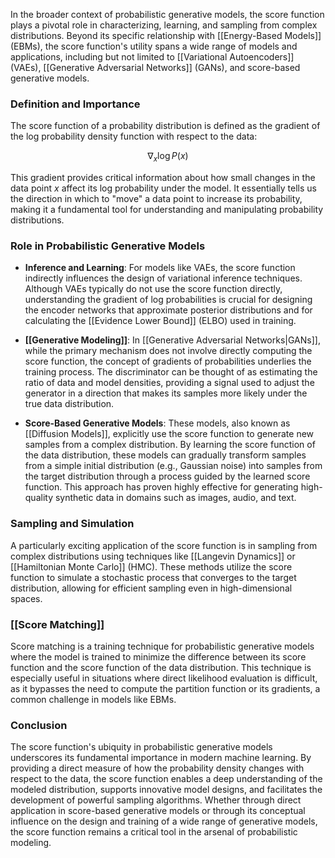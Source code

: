 In the broader context of probabilistic generative models, the score function plays a pivotal role in characterizing, learning, and sampling from complex distributions. Beyond its specific relationship with [[Energy-Based Models]] (EBMs), the score function's utility spans a wide range of models and applications, including but not limited to [[Variational Autoencoders]] (VAEs), [[Generative Adversarial Networks]] (GANs), and score-based generative models.

### Definition and Importance

The score function of a probability distribution is defined as the gradient of the log probability density function with respect to the data:

$$
\nabla_x \log P(x)
$$

This gradient provides critical information about how small changes in the data point $x$ affect its log probability under the model. It essentially tells us the direction in which to "move" a data point to increase its probability, making it a fundamental tool for understanding and manipulating probability distributions.

### Role in Probabilistic Generative Models

- **Inference and Learning**: For models like VAEs, the score function indirectly influences the design of variational inference techniques. Although VAEs typically do not use the score function directly, understanding the gradient of log probabilities is crucial for designing the encoder networks that approximate posterior distributions and for calculating the [[Evidence Lower Bound]] (ELBO) used in training.

- **[[Generative Modeling]]**: In [[Generative Adversarial Networks|GANs]], while the primary mechanism does not involve directly computing the score function, the concept of gradients of probabilities underlies the training process. The discriminator can be thought of as estimating the ratio of data and model densities, providing a signal used to adjust the generator in a direction that makes its samples more likely under the true data distribution.

- **Score-Based Generative Models**: These models, also known as [[Diffusion Models]], explicitly use the score function to generate new samples from a complex distribution. By learning the score function of the data distribution, these models can gradually transform samples from a simple initial distribution (e.g., Gaussian noise) into samples from the target distribution through a process guided by the learned score function. This approach has proven highly effective for generating high-quality synthetic data in domains such as images, audio, and text.

### Sampling and Simulation

A particularly exciting application of the score function is in sampling from complex distributions using techniques like [[Langevin Dynamics]] or [[Hamiltonian Monte Carlo]] (HMC). These methods utilize the score function to simulate a stochastic process that converges to the target distribution, allowing for efficient sampling even in high-dimensional spaces.

### [[Score Matching]]

Score matching is a training technique for probabilistic generative models where the model is trained to minimize the difference between its score function and the score function of the data distribution. This technique is especially useful in situations where direct likelihood evaluation is difficult, as it bypasses the need to compute the partition function or its gradients, a common challenge in models like EBMs.

### Conclusion

The score function's ubiquity in probabilistic generative models underscores its fundamental importance in modern machine learning. By providing a direct measure of how the probability density changes with respect to the data, the score function enables a deep understanding of the modeled distribution, supports innovative model designs, and facilitates the development of powerful sampling algorithms. Whether through direct application in score-based generative models or through its conceptual influence on the design and training of a wide range of generative models, the score function remains a critical tool in the arsenal of probabilistic modeling.
